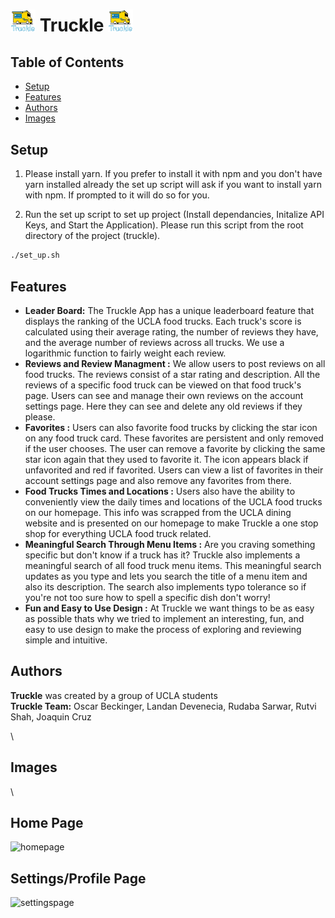 # <img src="./src/pages/auth/assets/TruckleImage.png" width=40px> Truckle <img src="./src/pages/auth/assets/TruckleImage.png" width=40px>

## Table of Contents
- [Setup](https://github.com/OscarBeckinger/truckle/#setup)
- [Features](https://github.com/OscarBeckinger/truckle/#features)
- [Authors](https://github.com/OscarBeckinger/truckle/#authors)
- [Images](https://github.com/OscarBeckinger/truckle/#images)

## Setup
1. Please install yarn. If you prefer to install it with npm and you don't have yarn installed already the set up script will ask if you want to install yarn with npm. If prompted to it will do so for you.

2. Run the set up script to set up project (Install dependancies, Initalize API Keys, and Start the Application).
Please run this script from the root directory of the project (truckle).

```bash
./set_up.sh
```

## Features
- **Leader Board:** The Truckle App has a unique leaderboard feature that displays the ranking of the UCLA food trucks. Each truck's score is calculated using their average rating, the number of reviews they have, and the average number of reviews across all trucks. We use a logarithmic function to fairly weight each review.
- **Reviews and Review Managment :** We allow users to post reviews on all food trucks. The reviews consist of a star rating and description. All the reviews of a specific food truck can be viewed on that food truck's page. Users can see and manage their own reviews on the account settings page. Here they can see and delete any old reviews if they please.
- **Favorites :** Users can also favorite food trucks by clicking the star icon on any food truck card. These favorites are persistent and only removed if the user chooses. The user can remove a favorite by clicking the same star icon again that they used to favorite it. The icon appears black if unfavorited and red if favorited. Users can view a list of favorites in their account settings page and also remove any favorites from there.
- **Food Trucks Times and Locations :** Users also have the ability to conveniently view the daily times and locations of the UCLA food trucks on our homepage. This info was scrapped from the UCLA dining website and is presented on our homepage to make Truckle a one stop shop for everything UCLA food truck related.
- **Meaningful Search Through Menu Items :** Are you craving something specific but don't know if a truck has it? Truckle also implements a meaningful search of all food truck menu items. This meaningful search updates as you type and lets you search the title of a menu item and also its description. The search also implements typo tolerance so if you're not too sure how to spell a specific dish don't worry!
- **Fun and Easy to Use Design :** At Truckle we want things to be as easy as possible thats why we tried to implement an interesting, fun, and easy to use design to make the process of exploring and reviewing simple and intuitive.


## Authors
**Truckle** was created by a group of UCLA students   
**Truckle Team:** Oscar Beckinger, Landan Devenecia, Rudaba Sarwar, Rutvi Shah, Joaquin Cruz
 
 \
## Images
 
 \
## Home Page
![homepage](https://github.com/OscarBeckinger/truckle/assets/144488958/57d4dbb3-b69e-43dc-bfc2-971bfa013d22)

## Settings/Profile Page
![settingspage](https://github.com/OscarBeckinger/truckle/assets/144488958/6d87ec09-2472-4cf1-accc-1e2eb55911d6)





